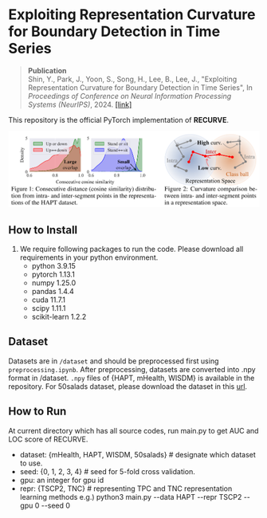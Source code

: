 # Exploiting Representation Curvature for Boundary Detection in Time Series

> __Publication__ </br>
> Shin, Y., Park, J., Yoon, S., Song, H., Lee, B., Lee, J., "Exploiting Representation Curvature for Boundary Detection in Time Series", In *Proceedings of Conference on Neural Information Processing Systems (NeurIPS)*, 2024. [[link]](https://nips.cc/virtual/2024/poster/94837)

This repository is the official PyTorch implementation of **RECURVE**.

<img src='figure.png'>

## How to Install

1. We require following packages to run the code. Please download all requirements in your python environment. 
	- python 3.9.15
	- pytorch 1.13.1
	- numpy 1.25.0
	- pandas 1.4.4
	- cuda 11.7.1 
	- scipy 1.11.1
	- scikit-learn 1.2.2

## Dataset

Datasets are in `/dataset` and should be preprocessed first using `preprocessing.ipynb`. After preprocessing, datasets are converted into .npy format in /dataset. `.npy` files of {HAPT, mHealth, WISDM} is available in the repository. For 50salads dataset, please download the dataset in this [url](https://zenodo.org/record/3625992#.YVwLbdpBx1N).

## How to Run

At current directory which has all source codes, run main.py to get AUC and LOC score of RECURVE.
- dataset: {mHealth, HAPT, WISDM, 50salads}   # designate which dataset to use.
- seed: {0, 1, 2, 3, 4}	# seed for 5-fold cross validation.
- gpu: an integer for gpu id
- repr: {TSCP2, TNC} # representing TPC and TNC representation learning methods
e.g.) python3 main.py --data HAPT --repr TSCP2 --gpu 0 --seed 0

 
 
 
 
 
 
 
 
 
 
 
 
 
 
 
 
 
 
 
 
 
 
 
 
 
 
 
 
 
 
 
 
 
 
 
 
 
 
 
 
 
 
 
 
 
 
 
 
 
 
 
 
 
 
 
 
 
 
 
 
 
 
 
 
 
 
 
 
 
 
 
 
 
 
 
 
 
 
 
 
 
 
 
 
 
 
 
 
 
 
 
 
 
 
 
 
 
 
 
 
 
 
 
 
 
 
 
 
 
 
 
 
 
 
 
 
 
 
 
 
 
 
 
 
 
 
 
 
 
 
 
 
 
 
 
 
 
 
 
 
 
 
 
 
 
 
 
 
 
 
 
 
 
 
 
 
 
 
 
 
 
 
 
 
 
